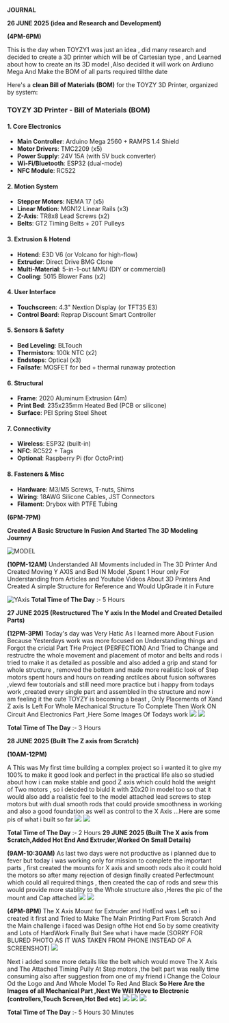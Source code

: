 **JOURNAL**

**26 JUNE 2025 (idea and Research and Development)**

**(4PM-6PM)**

This is the day when TOYZY1 was just an idea , did many research and decided to create a 3D printer which will be of Cartesian type , and Learned about how to create an its 3D model ,Also decided it will work on Ardiuno Mega And Make the BOM of all parts required tillthe date

Here's a **clean Bill of Materials (BOM)** for the TOYZY 3D Printer, organized by system:

### **TOYZY 3D Printer - Bill of Materials (BOM)**

#### **1. Core Electronics**
- **Main Controller**: Arduino Mega 2560 + RAMPS 1.4 Shield  
- **Motor Drivers**: TMC2209 (x5)  
- **Power Supply**: 24V 15A (with 5V buck converter)  
- **Wi-Fi/Bluetooth**: ESP32 (dual-mode)  
- **NFC Module**: RC522  

#### **2. Motion System**
- **Stepper Motors**: NEMA 17 (x5)  
- **Linear Motion**: MGN12 Linear Rails (x3)  
- **Z-Axis**: TR8x8 Lead Screws (x2)  
- **Belts**: GT2 Timing Belts + 20T Pulleys  

#### **3. Extrusion & Hotend**
- **Hotend**: E3D V6 (or Volcano for high-flow)  
- **Extruder**: Direct Drive BMG Clone  
- **Multi-Material**: 5-in-1-out MMU (DIY or commercial)  
- **Cooling**: 5015 Blower Fans (x2)  

#### **4. User Interface**
- **Touchscreen**: 4.3" Nextion Display (or TFT35 E3)  
- **Control Board**: Reprap Discount Smart Controller  

#### **5. Sensors & Safety**
- **Bed Leveling**: BLTouch  
- **Thermistors**: 100k NTC (x2)  
- **Endstops**: Optical (x3)  
- **Failsafe**: MOSFET for bed + thermal runaway protection  

#### **6. Structural**
- **Frame**: 2020 Aluminum Extrusion (4m)  
- **Print Bed**: 235x235mm Heated Bed (PCB or silicone)  
- **Surface**: PEI Spring Steel Sheet  

#### **7. Connectivity**
- **Wireless**: ESP32 (built-in)  
- **NFC**: RC522 + Tags  
- **Optional**: Raspberry Pi (for OctoPrint)  

#### **8. Fasteners & Misc**
- **Hardware**: M3/M5 Screws, T-nuts, Shims  
- **Wiring**: 18AWG Silicone Cables, JST Connectors  
- **Filament**: Drybox with PTFE Tubing  

**(6PM-7PM)**

**Created A Basic Structure In Fusion And Started The 3D Modeling Journny**

![MODEL](https://github.com/Armaan240/TOYZY1/blob/main/IMAGES/Screenshot%20(31).png)

**(10PM-12AM)**
Understanded All Movments included in The 3D Printer And Created Moving Y AXIS and Bed IN Model ,Spent 1 Hour only For Understanding from Articles and Youtube Videos About 3D Printers And Created A simple Structure for Reference and Would UpGrade it in Future 

![YAxis](https://github.com/Armaan240/TOYZY1/blob/main/IMAGES/Screenshot%20(33).png)
**Total Time of The Day** :- 5 Hours


**27 JUNE 2025 (Restructured The Y axis In the Model and Created Detailed Parts)**

**(12PM-3PM)**
Today's day was Very Hatic As I learned more About Fusion Because Yesterdays work was more focused on Understanding things and Forgot the cricial Part THe Project (PERFECTION) And Tried to Change and restructre the whole movement and placement of motor and belts and rods i tried to make it as detailed as possible and also added a grip and stand for whole structure , removed the bottom and made more realistic look of Step motors spent hours and hours on reading arctilces about fusion softwares ,viewd few toutorials and still need more practice but i happy from todays work ,created every single part and assembled in the structure and now i am feeling it the cute TOYZY is becoming a beast , Only Placements of Xand Z axis Is Left For Whole Mechanical Structure To Complete Then Work ON Circuit And Electronics Part ,Here Some Images Of Todays work
![](https://github.com/Armaan240/TOYZY1/blob/main/IMAGES/JUNE27.png)
![](https://github.com/Armaan240/TOYZY1/blob/main/IMAGES/Screenshot%20(35).png)

**Total Time of The Day** :- 3 Hours

**28 JUNE 2025 (Built The Z axis from Scratch)**
 
**(10AM-12PM)**

A This was My first time building a complex project so i wanted it to give my 100% to make it good look and perfect in the practical life also so studied about how i can make stable and good Z axis which could hold the weight of Two motors , so i deicded to biuld it with 20x20 in model too so that it would also add a realistic feel to the model attached lead screws to step motors but with dual smooth rods that could provide smoothness in working and also a good foundation as well as control to the X Axis ...Here are some pis of what i built so far
![](https://github.com/Armaan240/TOYZY1/blob/main/IMAGES/Screenshot%20(47).png)
![](https://github.com/Armaan240/TOYZY1/blob/main/IMAGES/Screenshot%20(45).png)

**Total Time of The Day** :- 2 Hours
**29 JUNE 2025 (Built The X axis from Scratch,Added Hot End And Extruder,Worked On Small Details)**

**(9AM-10:30AM)**
As last two days were not productive as i planned due to fever but today i was working only for mission to complete the important parts , first created the mounts for X axis and smooth rods also it could hold the motors so after many rejection of design finally created Perfectmount which could all required things , then created the cap of rods and srew this would provide more stablity to the Whole structure also ,Heres the pic of the mount and Cap attached 
![](https://github.com/Armaan240/TOYZY1/blob/main/IMAGES/Screenshot%20(48).png)
![](https://github.com/Armaan240/TOYZY1/blob/main/IMAGES/cap.png)

**(4PM-8PM)**
The X Axis Mount for Extruder and HotEnd was Left so i created it first and Tried to Make The Main Printing Part From Scratch And the Main challenge i faced was Design ofthe Hot end So by some creativity and Lots of HardWork Finally Buit See what i have made (SORRY FOR BLURED PHOTO AS IT WAS TAKEN FROM PHONE INSTEAD OF A SCREENSHOT)
![](https://github.com/Armaan240/TOYZY1/blob/main/IMAGES/IMG_1863.jpeg)

Next i added some more details like the belt which would move The X Axis and The Attached Timing Pully At Step motors ,the belt part was really time consuming
also after suggestion from one of my friend i Change the Colour Od the Logo and And Whole Model To Red And Black
**So Here Are the Images of all Mechanical Part ,Next We Will Move to Electronic (controllers,Touch Screen,Hot Bed etc)**
![](https://github.com/Armaan240/TOYZY1/blob/main/IMAGES/Screenshot%20(52).png)
![](https://github.com/Armaan240/TOYZY1/blob/main/IMAGES/Screenshot%20(50).png)
![](https://github.com/Armaan240/TOYZY1/blob/main/IMAGES/Screenshot%20(49).png)

**Total Time of The Day** :- 5 Hours 30 Minutes
